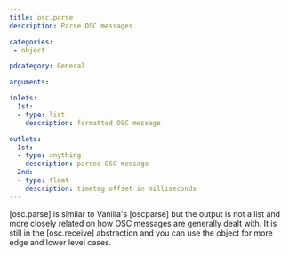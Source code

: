 ```yaml
---
title: osc.parse
description: Parse OSC messages

categories:
 - object

pdcategory: General

arguments:

inlets:
  1st:
  - type: list
    description: formatted OSC message

outlets:
  1st:
  - type: anything
    description: parsed OSC message
  2nd:
  - type: float
    description: timetag offset in milliseconds
---
```


[osc.parse] is similar to Vanilla's [oscparse] but the output is not a list and more closely related on how OSC messages are generally dealt with. It is still in the [osc.receive] abstraction and you can use the object for more edge and lower level cases.

